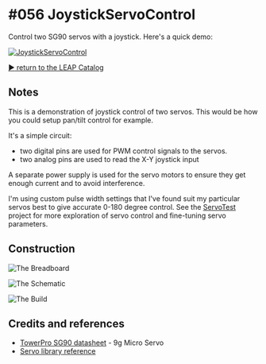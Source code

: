 # #056 JoystickServoControl

Control two SG90 servos with a joystick. Here's a quick demo:

[![JoystickServoControl](https://img.youtube.com/vi/P8883DkE3Jo/0.jpg)](https://www.youtube.com/watch?v=P8883DkE3Jo)


[:arrow_forward: return to the LEAP Catalog](https://leap.tardate.com)

## Notes

This is a demonstration of joystick control of two servos. This would be how you could setup pan/tilt control for example.

It's a simple circuit:

* two digital pins are used for PWM control signals to the servos.
* two analog pins are used to read the X-Y joystick input

A separate power supply is used for the servo motors to ensure they get enough current and to avoid interference.

I'm using custom pulse width settings that I've found suit my particular servos best to give accurate 0-180 degree control.
See the [ServoTest](../ServoTest) project for more exploration of servo control and fine-tuning servo parameters.

## Construction

![The Breadboard](./assets/JoystickServoControl_bb.jpg?raw=true)

![The Schematic](./assets/JoystickServoControl_schematic.jpg?raw=true)

![The Build](./assets/JoystickServoControl_build.jpg?raw=true)

## Credits and references
* [TowerPro SG90 datasheet](http://datasheet.sparkgo.com.br/SG90Servo.pdf) - 9g Micro Servo
* [Servo library reference](http://arduino.cc/en/Reference/Servo)

